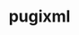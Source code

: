 ---
title: "pugixml"
layout: cache
categories: [package, v0.18]
meta: {"versions": ["1.11.4"], "compilers": ["gcc@=7.3.1", "gcc@=7.5.0"], "oss": ["amzn2", "ubuntu18.04"], "platforms": ["linux"], "targets": ["aarch64", "graviton2", "x86_64", "x86_64_v3", "x86_64_v4"], "stacks": ["aws-isc", "aws-isc-aarch64", "data-vis-sdk"], "num_specs": 5, "num_specs_by_stack": {"aws-isc": 2, "aws-isc-aarch64": 2, "data-vis-sdk": 1}}
spec_details: [{"hash": "gjmc4biy23e24ylqsifull36x4sqbuvv", "compiler": "gcc@=7.3.1", "versions": ["1.11.4"], "os": "amzn2", "platform": "linux", "target": "x86_64_v3", "variants": ["build_type=RelWithDebInfo", "~ipo", "+pic", "+shared"], "stacks": ["aws-isc"], "size": "-", "tarball": "https://binaries.spack.io/releases/v0.18/build_cache/linux-amzn2-x86_64_v3/gcc-7.3.1/pugixml-1.11.4/linux-amzn2-x86_64_v3-gcc-7.3.1-pugixml-1.11.4-gjmc4biy23e24ylqsifull36x4sqbuvv.spack"}, {"hash": "cdonjsyumfppe6dyiswk4gmcvtzg7w3t", "compiler": "gcc@=7.3.1", "versions": ["1.11.4"], "os": "amzn2", "platform": "linux", "target": "x86_64_v4", "variants": ["build_type=RelWithDebInfo", "~ipo", "+pic", "+shared"], "stacks": ["aws-isc"], "size": "-", "tarball": "https://binaries.spack.io/releases/v0.18/build_cache/linux-amzn2-x86_64_v4/gcc-7.3.1/pugixml-1.11.4/linux-amzn2-x86_64_v4-gcc-7.3.1-pugixml-1.11.4-cdonjsyumfppe6dyiswk4gmcvtzg7w3t.spack"}, {"hash": "lnxmhoo7icks7nuavz7fd3rhluazu4xm", "compiler": "gcc@=7.3.1", "versions": ["1.11.4"], "os": "amzn2", "platform": "linux", "target": "aarch64", "variants": ["build_type=RelWithDebInfo", "~ipo", "+pic", "+shared"], "stacks": ["aws-isc-aarch64"], "size": "-", "tarball": "https://binaries.spack.io/releases/v0.18/build_cache/linux-amzn2-aarch64/gcc-7.3.1/pugixml-1.11.4/linux-amzn2-aarch64-gcc-7.3.1-pugixml-1.11.4-lnxmhoo7icks7nuavz7fd3rhluazu4xm.spack"}, {"hash": "dehj7qtvx4t5qjwx2povzxsmuvaf4xdg", "compiler": "gcc@=7.3.1", "versions": ["1.11.4"], "os": "amzn2", "platform": "linux", "target": "graviton2", "variants": ["build_type=RelWithDebInfo", "~ipo", "+pic", "+shared"], "stacks": ["aws-isc-aarch64"], "size": "-", "tarball": "https://binaries.spack.io/releases/v0.18/build_cache/linux-amzn2-graviton2/gcc-7.3.1/pugixml-1.11.4/linux-amzn2-graviton2-gcc-7.3.1-pugixml-1.11.4-dehj7qtvx4t5qjwx2povzxsmuvaf4xdg.spack"}, {"hash": "p4euehq4oxltxwhvh3ojbycd2l3knuul", "compiler": "gcc@=7.5.0", "versions": ["1.11.4"], "os": "ubuntu18.04", "platform": "linux", "target": "x86_64", "variants": ["build_type=RelWithDebInfo", "~ipo", "+pic", "+shared"], "stacks": ["data-vis-sdk"], "size": "-", "tarball": "https://binaries.spack.io/releases/v0.18/build_cache/linux-ubuntu18.04-x86_64/gcc-7.5.0/pugixml-1.11.4/linux-ubuntu18.04-x86_64-gcc-7.5.0-pugixml-1.11.4-p4euehq4oxltxwhvh3ojbycd2l3knuul.spack"}]
---
